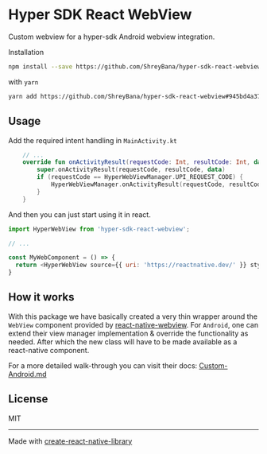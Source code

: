 # Hyper SDK React WebView

Custom webview for a hyper-sdk Android webview integration.

 Installation

```sh
npm install --save https://github.com/ShreyBana/hyper-sdk-react-webview#945bd4a3716713762a323b60c153c477f117fb5a

```

 with `yarn`

```sh
yarn add https://github.com/ShreyBana/hyper-sdk-react-webview#945bd4a3716713762a323b60c153c477f117fb5a

```

## Usage
 Add the required intent handling in `MainActivity.kt`
```kotlin
    // ...
    override fun onActivityResult(requestCode: Int, resultCode: Int, data: Intent?) {
        super.onActivityResult(requestCode, resultCode, data)
        if (requestCode == HyperWebViewManager.UPI_REQUEST_CODE) {
            HyperWebViewManager.onActivityResult(requestCode, resultCode, data)
        }
    }
```

 And then you can just start using it in react.
```js
import HyperWebView from 'hyper-sdk-react-webview';

// ...

const MyWebComponent = () => {
  return <HyperWebView source={{ uri: 'https://reactnative.dev/' }} style={{ flex: 1 }} />;
}
```
## How it works
With this package we have basically created a very thin wrapper around the `WebView` component provided by [react-native-webview](https://www.npmjs.com/package/react-native-webview). For `Android`, one can extend their view manager implementation & override the functionality as needed. After which the new class will have to be made available as a react-native component.

For a more detailed walk-through you can visit their docs: [Custom-Android.md](https://github.com/react-native-webview/react-native-webview/blob/v13.10.2/docs/Custom-Android.md)

## License

MIT

---

Made with [create-react-native-library](https://github.com/callstack/react-native-builder-bob)
